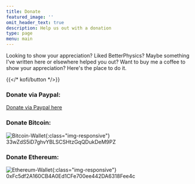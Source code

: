 ```yaml
---
title: Donate
featured_image: ''
omit_header_text: true
description: Help us out with a donation
type: page
menu: main
---
```


Looking to show your appreciation? Liked BetterPhysics? Maybe something I've written here or elsewhere helped you out? Want to buy me a coffee to show your appreciation? Here's the place to do it.

{{</* kofi/button */>}}

### Donate via Paypal:<BR>
[Donate via Paypal here](https://www.paypal.com/donate/?business=5A352T9PA6AN6&no_recurring=0&item_name=Helping+people+with+Unity&currency_code=USD)

### Donate Bitcoin:<BR>
![Bitcoin-Wallet](/images/BTCDonate.png){:class="img-responsive"}
<BR>
33wZdS5iD7ghvYBLSCSHtzGqQDukDeM9PZ
<BR>
### Donate Ethereum:<BR>
![Ethereum-Wallet](/images/ETHDonate.png){:class="img-responsive"}
<BR>
0xFc5df2A160CB4A0Ed1CFe700ee442DA6318Fee4c